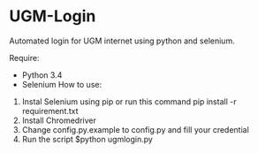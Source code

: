 # UGM-Login
Automated login for UGM internet using python and selenium.

Require:
- Python 3.4
- Selenium
How to use:
1. Instal Selenium using pip or run this command
pip install -r requirement.txt
2. Install Chromedriver
3. Change config.py.example to config.py and fill your credential
4. Run the script
	$python ugmlogin.py
